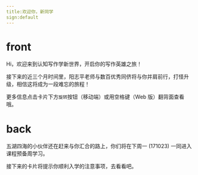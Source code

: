 ```yaml
---
title:欢迎你，新同学
sign:default
---
```


# front
Hi，欢迎来到认知写作学新世界，开启你的写作英雄之旅！

接下来的近三个月时间里，阳志平老师与数百优秀同侪将与你并肩前行，打怪升级，相信这将成为一段难忘的旅程！

更多信息点击卡片下方`旋转`按钮（移动端）或用空格键（Web 版）翻背面查看哦。



# back
五湖四海的小伙伴还在赶来与你汇合的路上，你们将在下周一 (171023) 一同进入课程预备周学习。

接下来的卡片将提示你顺利入学的注意事项，去看看吧。

